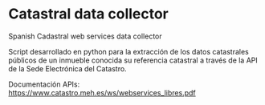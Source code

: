 # Catastral data collector
 Spanish Cadastral web services data collector

Script desarrollado en python para la extracción de los datos catastrales públicos de un inmueble conocida su referencia catastral a través de la API de la Sede Electrónica del Catastro.

Documentación APIs: https://www.catastro.meh.es/ws/webservices_libres.pdf
